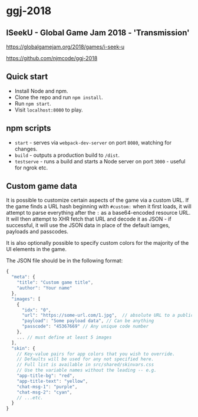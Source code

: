# ggj-2018

## ISeekU - Global Game Jam 2018 - 'Transmission'

https://globalgamejam.org/2018/games/i-seek-u

https://github.com/njmcode/ggj-2018

## Quick start

- Install Node and npm.
- Clone the repo and run `npm install`.
- Run `npm start`.
- Visit `localhost:8080` to play.

## npm scripts

- `start` - serves via `webpack-dev-server` on port `8080`, watching for changes.
- `build` - outputs a production build to `/dist`.
- `testserve` - runs a build and starts a Node server on port `3000` - useful for ngrok etc.

## Custom game data

It is possible to customize certain aspects of the game via a custom URL.
If the game finds a URL hash beginning with `#custom:` when it first loads, it will
attempt to parse everything after the `:` as a base64-encoded resource URL. It will then
attempt to XHR fetch that URL and decode it as JSON - if successful, it will use the
JSON data in place of the default iamges, payloads and passcodes.

It is also optionally possible to specify custom colors for the majority of the
UI elements in the game.

The JSON file should be in the following format:

```javascript
{
  "meta": {
    "title": "Custom game title",
    "author": "Your name"
  },
  "images": [
    {
      "idx": "0",
      "url": "https://some-url.com/1.jpg",  // absolute URL to a publicly-hosted image
      "payload": "Some payload data", // Can be anything
      "passcode": "45367669" // Any unique code number
    },
    ... // must define at least 5 images
  ],
  "skin": {
    // Key-value pairs for app colors that you wish to override.
    // Defaults will be used for any not specified here.
    // Full list is available in src/shared/skinvars.css
    // Use the variable names without the leading -- e.g.
    "app-title-bg": "red",
    "app-title-text": "yellow",
    "chat-msg-1": "purple",
    "chat-msg-2": "cyan",
    // ...etc.
  }
}
```